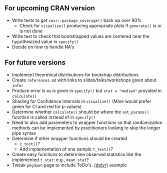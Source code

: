 ## For upcoming CRAN version

- Write tests to get `covr::package_coverage()` back up over 90%
  - Check for `visualize()` producing appropriate plots if `generate()` is or is
  not done
- Write test to check that bootstrapped values are centered near the 
  hypothesized value in `specify()`
- Decide on how to handle NA's

## For future versions

- Implement theoretical distributions for bootstrap distributions
- Create `references.md` with links to slides/talks/workshops given about `infer`
- Produce error is `mu` is given in `specify()` but `stat = "median"` provided in `calculate()`
- Shading for Confidence Intervals in `visualize()` (Mine would prefer green
for CI and red for p-values)
- Determine whether `calculate()` should be where the `set_params()` function is called
instead of in `specify()`
- Need to also add parameters to wrapper functions so that randomization
methods can be implemented by practitioners looking to skip the longer pipe syntax
- Determine if other wrapper functions should be created 
    - `z_test()`? 
    - Add implementation of one sample `t_test()`?
- Create easy functions to determine observed statistics like the implemented
`t_stat`: e.g., `mean_stat`?
- Tweak `pkgdown` page to include ToDo's. [{dplyr}](https://github.com/tidyverse/dplyr/blob/master/_pkgdown.yml) example
